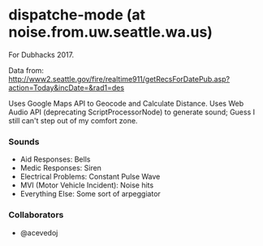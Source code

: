 # dispatche-mode (at noise.from.uw.seattle.wa.us)

For Dubhacks 2017.

Data from: http://www2.seattle.gov/fire/realtime911/getRecsForDatePub.asp?action=Today&incDate=&rad1=des

Uses Google Maps API to Geocode and Calculate Distance. Uses Web Audio API (deprecating ScriptProcessorNode) to generate sound; Guess I still can't step out of my comfort zone.

### Sounds

* Aid Responses: Bells
* Medic Responses: Siren
* Electrical Problems: Constant Pulse Wave
* MVI (Motor Vehicle Incident): Noise hits
* Everything Else: Some sort of arpeggiator


### Collaborators

* @acevedoj
